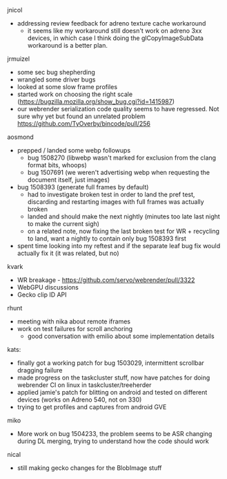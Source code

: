 jnicol
  * addressing review feedback for adreno texture cache workaround
    * it seems like my workaround still doesn't work on adreno 3xx devices, in which case I think doing the glCopyImageSubData workaround is a better plan.

jrmuizel
  * some sec bug shepherding
  * wrangled some driver bugs
  * looked at some slow frame profiles
  * started work on choosing the right scale (https://bugzilla.mozilla.org/show_bug.cgi?id=1415987)
  * our webrender serialization code quality seems to have regressed. Not sure why yet but found an unrelated problem https://github.com/TyOverby/bincode/pull/256

aosmond
  * prepped / landed some webp followups
    * bug 1508270 (libwebp wasn't marked for exclusion from the clang format bits, whoops)
    * bug 1507691 (we weren't advertising webp when requesting the document itself, just images)
  * bug 1508393 (generate full frames by default)
    * had to investigate broken test in order to land the pref test, discarding and restarting images with full frames was actually broken
    * landed and should make the next nightly (minutes too late last night to make the current sigh)
    * on a related note, now fixing the last broken test for WR + recycling to land, want a nightly to contain only bug 1508393 first
  * spent time looking into my reftest and if the separate leaf bug fix would actually fix it (it was related, but no)

kvark
  * WR breakage - https://github.com/servo/webrender/pull/3322
  * WebGPU discussions
  * Gecko clip ID API

rhunt
  * meeting with nika about remote iframes
  * work on test failures for scroll anchoring
    * good conversation with emilio about some implementation details

kats:
  * finally got a working patch for bug 1503029, intermittent scrollbar dragging failure
  * made progress on the taskcluster stuff, now have patches for doing webrender CI on linux in taskcluster/treeherder
  * applied jamie's patch for blitting on android and tested on different devices (works on Adreno 540, not on 330)
  * trying to get profiles and captures from android GVE

miko
  * More work on bug 1504233, the problem seems to be ASR changing during DL merging, trying to understand how the code should work

nical
  * still making gecko changes for the BlobImage stuff
